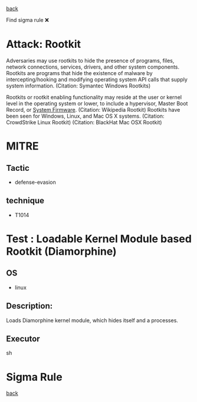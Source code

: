
[back](../index.md)

Find sigma rule :x: 

# Attack: Rootkit 

Adversaries may use rootkits to hide the presence of programs, files, network connections, services, drivers, and other system components. Rootkits are programs that hide the existence of malware by intercepting/hooking and modifying operating system API calls that supply system information. (Citation: Symantec Windows Rootkits) 

Rootkits or rootkit enabling functionality may reside at the user or kernel level in the operating system or lower, to include a hypervisor, Master Boot Record, or [System Firmware](https://attack.mitre.org/techniques/T1542/001). (Citation: Wikipedia Rootkit) Rootkits have been seen for Windows, Linux, and Mac OS X systems. (Citation: CrowdStrike Linux Rootkit) (Citation: BlackHat Mac OSX Rootkit)

# MITRE
## Tactic
  - defense-evasion


## technique
  - T1014


# Test : Loadable Kernel Module based Rootkit (Diamorphine)
## OS
  - linux


## Description:
Loads Diamorphine kernel module, which hides itself and a processes.


## Executor
sh

# Sigma Rule


[back](../index.md)
